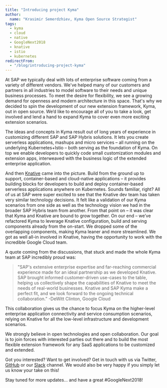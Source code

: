 ```yaml
---
title: "Introducing project Kyma"
author:
  name: "Krasimir Semerdzhiev, Kyma Open Source Strategist"
tags: 
  - kyma
  - cloud
  - native
  - GoogleNext2018
  - knative
  - istio
  - kubernetes
redirectFrom:
  - "/blog/introducing-project-kyma"
---
```


At SAP we typically deal with lots of enterprise software coming from a variety of different vendors. We've helped many of our customers and partners in all industries to model software to their needs and unique business processes. To meet the desire for flexibility, we see a growing demand for openness and modern architecture in this space. That's why we decided to spin the development of our new extension framework, Kyma, out in open source. We’d like to encourage all of you to take a look, get involved and lend a hand to expand Kyma to cover even more exciting extension scenarios.

<!-- overview -->

The ideas and concepts in Kyma result out of long years of experience in customizing different SAP and SAP Hybris solutions. It lets you create serverless applications, mashups and micro services – all running on the underlying Kubernetes+Istio – both serving as the foundation of Kyma. On top we enable developers to quickly code small customization modules and extension apps, interweaved with the business logic of the extended enterprise application. 

And then [Knative](https://cloud.google.com/knative/) came into the picture. Build from the ground up to support, container-based and cloud-native applications – it provides building blocks for developers to build and deploy container-based serverless applications anywhere on Kubernetes. Sounds familiar, right? All of us at SAP were super excited to see that the Knative dev team has taken very similar technology decisions. It felt like a validation of our Kyma scenarios from one side as well as the technology vision we had in the broader SAP Hybris team from another. From that point on – it was clear that Kyma and Knative are bound to grow together. On our end – we’ve refactored Kyma to leverage Knative configuration, build and serving components already from the on-start. We dropped some of the overlapping components, making Kyma leaner and more streamlined. We got as well all-in involved in Knative, having the opportunity to work with the incredible Google Cloud team.

A quote coming from the discussions, that stuck and made the whole Kyma team at SAP incredibly proud was:

> "SAP's extensive enterprise expertise and far-reaching commercial experience made for an ideal partnership as we developed Knative. SAP brought informed customer-driven use-cases to the table, helping us collectively shape the capabilities of Knative to meet the needs of real-world businesses. Knative and SAP Kyma make a perfect fit, and we look forward to the ongoing technical collaboration.” -DeWitt Clinton, Google Cloud

This collaboration gives us the chance to focus Kyma on the higher-level enterprise application connectivity and service consumption scenarios, relying on Knative for all the low-level infrastructure and development scenarios. 

We strongly believe in open technologies and open collaboration. Our goal is to join forces with interested parties out there and to build the most flexible extension framework for any SaaS applications to be customized and extended.  

Got you interested? Want to get involved? Get in touch with us via Twitter, [GitHub](https://github.com/kyma-project) or our [Slack](http://slack.kyma-project.io) channel. We would also be very happy if you simply let us know your take on this!

Stay tuned for more updates... and have a great #GoogleNext2018!
